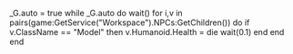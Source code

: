 _G.auto = true
while _G.auto do wait()
for i,v in pairs(game:GetService("Workspace").NPCs:GetChildren()) do
    if v.ClassName == "Model" then
        v.Humanoid.Health = die
wait(0.1)
end
end
end
